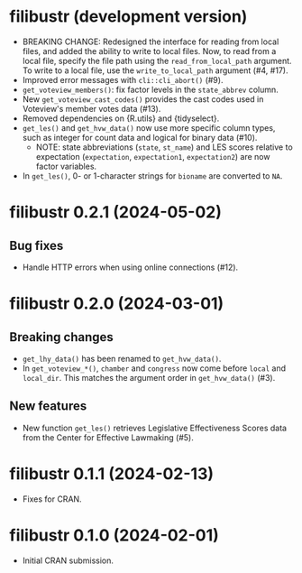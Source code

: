 # filibustr (development version)

* BREAKING CHANGE: Redesigned the interface for reading from local files, and 
  added the ability to write to local files. Now, to read from a local file, 
  specify the file path using the `read_from_local_path` argument. To write to 
  a local file, use the `write_to_local_path` argument (#4, #17).
* Improved error messages with `cli::cli_abort()` (#9).
* `get_voteview_members()`: fix factor levels in the `state_abbrev` column.
* New `get_voteview_cast_codes()` provides the cast codes used in 
  Voteview's member votes data (#13).
* Removed dependencies on {R.utils} and {tidyselect}.
* `get_les()` and `get_hvw_data()` now use more specific column types, such as integer for count
  data and logical for binary data (#10).
   * NOTE: state abbreviations (`state`, `st_name`) and LES scores relative to expectation
     (`expectation`, `expectation1`, `expectation2`) are now factor variables.
* In `get_les()`, 0- or 1-character strings for `bioname` are converted to `NA`.

# filibustr 0.2.1 (2024-05-02)

## Bug fixes

* Handle HTTP errors when using online connections (#12).

# filibustr 0.2.0 (2024-03-01)

## Breaking changes

* `get_lhy_data()` has been renamed to `get_hvw_data()`.
* In `get_voteview_*()`, `chamber` and `congress` now come before `local` and 
  `local_dir`. This matches the argument order in `get_hvw_data()` (#3).

## New features

* New function `get_les()` retrieves Legislative Effectiveness Scores data from the Center 
  for Effective Lawmaking (#5).

# filibustr 0.1.1 (2024-02-13)

* Fixes for CRAN.

# filibustr 0.1.0 (2024-02-01)

* Initial CRAN submission.
